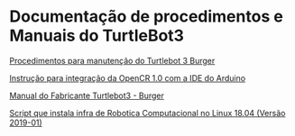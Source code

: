 # Documentação de procedimentos e Manuais do TurtleBot3


[Procedimentos para manutenção do Turtlebot 3 Burger ](https://drive.google.com/drive/folders/1hfYtyy-8ZpKP3JPr3eAu3raC31xjLDV2)

[Instrução para integração da OpenCR 1.0 com a  IDE do Arduino ](https://drive.google.com/drive/folders/1QLU0i7zrm9wz8y7pYGHu7u2vuVnl6YnU)

[Manual do Fabricante Turtlebot3 - Burger ](https://drive.google.com/drive/folders/13JiMVwklAkd51lWxJTq1ACc4vhly9uup)

[Script que instala infra de Robotica Computacional no Linux 18.04 (Versão 2019-01)](https://github.com/Insper/404/blob/master/scripts_robotica/infra_robotica.sh)
